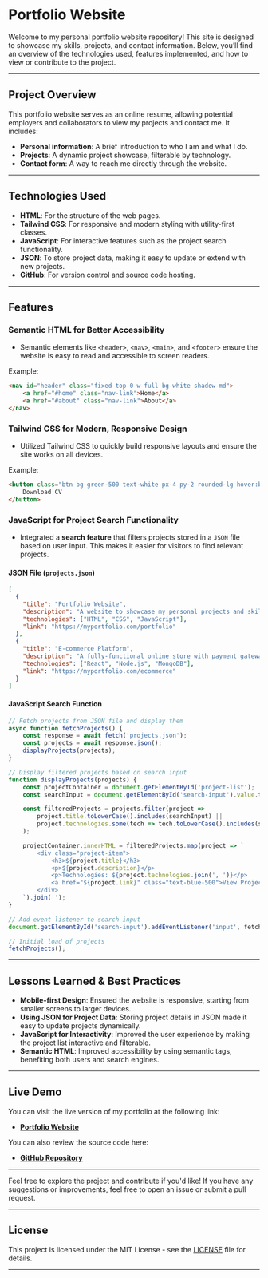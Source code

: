 
# Portfolio Website

Welcome to my personal portfolio website repository! This site is designed to showcase my skills, projects, and contact information. Below, you’ll find an overview of the technologies used, features implemented, and how to view or contribute to the project.

---

## Project Overview

This portfolio website serves as an online resume, allowing potential employers and collaborators to view my projects and contact me. It includes:

- **Personal information**: A brief introduction to who I am and what I do.
- **Projects**: A dynamic project showcase, filterable by technology.
- **Contact form**: A way to reach me directly through the website.

---

## Technologies Used

- **HTML**: For the structure of the web pages.
- **Tailwind CSS**: For responsive and modern styling with utility-first classes.
- **JavaScript**: For interactive features such as the project search functionality.
- **JSON**: To store project data, making it easy to update or extend with new projects.
- **GitHub**: For version control and source code hosting.

---

## Features

### Semantic HTML for Better Accessibility
- Semantic elements like `<header>`, `<nav>`, `<main>`, and `<footer>` ensure the website is easy to read and accessible to screen readers.

Example:
```html
<nav id="header" class="fixed top-0 w-full bg-white shadow-md">
    <a href="#home" class="nav-link">Home</a>
    <a href="#about" class="nav-link">About</a>
</nav>
```

### Tailwind CSS for Modern, Responsive Design
- Utilized Tailwind CSS to quickly build responsive layouts and ensure the site works on all devices.
  
Example:
```html
<button class="btn bg-green-500 text-white px-4 py-2 rounded-lg hover:bg-green-700">
    Download CV
</button>
```

### JavaScript for Project Search Functionality
- Integrated a **search feature** that filters projects stored in a `JSON` file based on user input. This makes it easier for visitors to find relevant projects.

#### JSON File (`projects.json`)
```json
[
  {
    "title": "Portfolio Website",
    "description": "A website to showcase my personal projects and skills.",
    "technologies": ["HTML", "CSS", "JavaScript"],
    "link": "https://myportfolio.com/portfolio"
  },
  {
    "title": "E-commerce Platform",
    "description": "A fully-functional online store with payment gateway integration.",
    "technologies": ["React", "Node.js", "MongoDB"],
    "link": "https://myportfolio.com/ecommerce"
  }
]
```

#### JavaScript Search Function
```javascript
// Fetch projects from JSON file and display them
async function fetchProjects() {
    const response = await fetch('projects.json');
    const projects = await response.json();
    displayProjects(projects);
}

// Display filtered projects based on search input
function displayProjects(projects) {
    const projectContainer = document.getElementById('project-list');
    const searchInput = document.getElementById('search-input').value.toLowerCase();

    const filteredProjects = projects.filter(project => 
        project.title.toLowerCase().includes(searchInput) ||
        project.technologies.some(tech => tech.toLowerCase().includes(searchInput))
    );

    projectContainer.innerHTML = filteredProjects.map(project => `
        <div class="project-item">
            <h3>${project.title}</h3>
            <p>${project.description}</p>
            <p>Technologies: ${project.technologies.join(', ')}</p>
            <a href="${project.link}" class="text-blue-500">View Project</a>
        </div>
    `).join('');
}

// Add event listener to search input
document.getElementById('search-input').addEventListener('input', fetchProjects);

// Initial load of projects
fetchProjects();
```

---

## Lessons Learned & Best Practices

- **Mobile-first Design**: Ensured the website is responsive, starting from smaller screens to larger devices.
- **Using JSON for Project Data**: Storing project details in JSON made it easy to update projects dynamically.
- **JavaScript for Interactivity**: Improved the user experience by making the project list interactive and filterable.
- **Semantic HTML**: Improved accessibility by using semantic tags, benefiting both users and search engines.

---

## Live Demo

You can visit the live version of my portfolio at the following link:

- **[Portfolio Website](https://yogeshkadam-portfolio.netlify.app)**

You can also review the source code here:

- **[GitHub Repository](https://github.com/Ykadam006/Portfolio)**

---

Feel free to explore the project and contribute if you'd like! If you have any suggestions or improvements, feel free to open an issue or submit a pull request.

---
## License

This project is licensed under the MIT License - see the [LICENSE](LICENSE) file for details.

---

